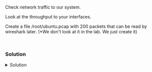 Check network traffic to our system.

Look at the throughput to your interfaces.

Create a file /root/ubuntu.pcap with 200 packets that can be read by wireshark later. (*We don't look at it in the lab. We just create it)

<br>

### Solution
<details>
<summary>Solution</summary>

Check network throughput to your system for 20 seconds
```plain
ifstat 2 10
```{{exec}}

Note: There is very little traffic (in size) into or out of your system.

Do a tcpdump to inspect the actual traffic into your system. Capture 1000 packets against your enp1s0 interface.

```plain
tcpdump -ni enp1s0 -s0 -c 1000
```{{exec}}

Let's generate a .pcap file that can be used by wireshark to inspect traffic. (We don't have wireshark on this system)

```plain
for i in $(seq 1 5); do ping -c 10 www.google.com & done; tcpdump -ni enp1s0 -s0 -c 200 -w $(hostname).pcap
```{{exec}}

Verify the size and creation of the file.
```plain
ls -lh /root/ubuntu.pcap
```{{exec}}

</details>